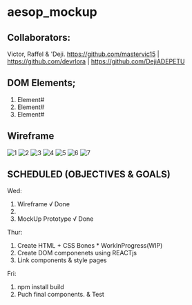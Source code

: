 # aesop_mockup

## Collaborators: 
Victor, Raffel & 'Deji.
  https://github.com/mastervic15 |  https://github.com/devrlora  |   https://github.com/DejiADEPETU

  
## DOM Elements;
1. Element#
2. Element#
3. Element#

## Wireframe

![1](./images/wireframe/s0.png)
![2](./images/wireframe/s1.png)
![3](./images/wireframe/s2.png)
![4](./images/wireframe/s3.png)
![5](./images/wireframe/s4.png)
![6](./images/wireframe/s5.png)
![7](./images/wireframe/s6.png)

## SCHEDULED (OBJECTIVES & GOALS)
Wed:
1. Wireframe        										√ Done
2. 
5. MockUp Prototype 					        			√ Done
 
Thur:
1. Create HTML + CSS Bones    				    			* WorkInProgress(WIP)
2. Create DOM componenets using REACTjs
3. Link components & style pages
 
 
Fri:
1. npm install build
2. Puch final components. & Test
